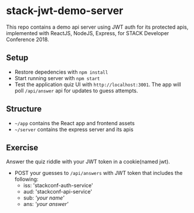 # stack-jwt-demo-server

This repo contains a demo api server using JWT auth for its protected apis, implemented with ReactJS, NodeJS, Express, for STACK Developer Conference 2018.

## Setup
- Restore depedencies with `npm install`
- Start running server with `npm start`
- Test the application quiz UI with `http://localhost:3001`. The app will poll `/api/answer` api for updates to guess attempts.

## Structure
- `~/app` contains the React app and frontend assets
- `~/server` contains the express server and its apis

## Exercise
Answer the quiz riddle with your JWT token in a cookie(named jwt).
- POST your guesses to `/api/answers` with JWT token that includes the following:
    - iss: 'stackconf-auth-service'
    - aud: 'stackconf-api-service'
    - sub: *'your name'*
    - ans: *'your answer'*